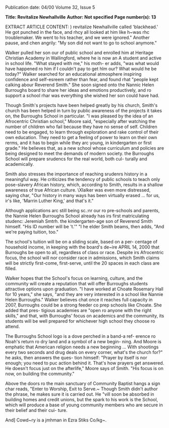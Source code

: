 Publication date: 04/00
Volume 32, Issue 5

**Title: Revitalize Newhallville**
**Author: Not specified**
**Page number(s): 13**

EXTRACT ARTICLE CONTENT:
) revitalize Newhallville 
called 'blackhead.' He got punched in the face, and rhcy all looked 
at him like h~was rhc troublemaker. We went to his teacher, and we 
were ignored." Another pause, and chen angrily: "My son did not 
want to go to school anymore." 

Walker pulled her son our of public school and enrolled him at 
Heritage Christian Academy in Wallingford, where he is now an A 
student and active in school life. "What stayed with me," his moth-
er adds, "was what would have happened ro him if I couldn't pay to 
get hlm our? What would he be today?" Walker searched for an 
educational atmosphere inspiring confidence and self-esreem rather 
than fear, and found rhat "people kept calking abour Reverend 
Smith." She soon signed onto the Nannic Helen Burroughs board 
to share her ideas and emotions productively, and ro support a 
school rhar was everything she wished her son could have had. 

Though Smith's projects have been helped greatly by his 
church, Smith's church has been helped in turn by public awareness 
of the projects it takes on, the Burroughs School in particular. "I 
was pleased by the idea of an Afrocentric Christian school," Moore 
said, "especially after watching the number of children who fail 
because they have no sense of self. Children need to be engaged, to 
learn through exploration and rake control of their own education. 
They need to get a feeling of power to learn on their own rerms, and 
it has to begin while they arc young, in kindergarten or first grade." 
He believes that, as a new school whose curriculum and policies are 
being designed to meet the demands of modern society. the 
Burroughs School will prepare srudencs for the real world, both cul-
turally and academically. 

Smith also stresses the importance of reaching srudenrs history 
in a meaningful way. He criticizes the tendency of public schools to 
teach only pose-slavery African history, which, according to Smith, 
results in a shallow awareness of true African culture. \XIalker was 
even more distressed, saying char, "Our history in many ways has 
been virtually erased ... for us, ir's like, 'Marrin Luther King,' and 
that's it." 

Although applications arc still being sc.:nr our ro pre-schools 
and parents, the Nannie Helen Burroughs School already has irs 
first matriculating studenc: Jeremiah Smtrh. the kindergarten-age 
son of Reverend Smith himself. "His ID number will be 't.'" "I he 
elder Smith beams, then adds, "And we're paying tuition, too." 

The school's tuition will be on a sliding scale, based on a per-
centage of household income, in keeping with the board's de~ire 
APRIL 14, 2000 
that Burroughs be open to all, regardless of class or race. Despite irs 
Afrocentric focus, the school will nor consider race in admissions, 
which Smith claims will be strictly first-come, first-serve, until the 
20 spaces in each class are filled. 

Walker hopes that the School's focus on learning, culture, and 
the community will create a reputation that will offer Burroughs 
students attractive options upon graduation. "I have worked at 
Choate Rosemary Hall for 10 years," she says, "and they are very 
interested in a school like Nannie Helen Burroughs." Walker 
believes chat once it reaches full capacity in 2007, Burroughs could 
be a strong feeder co prep schools like Choate. She added that pres-
tigious academies are "open ro anyone with the right skills," and 
that, with Burroughs' focus on academics and the community, its 
students will be well prepared for whichever high school they 
choose ro attend. 

The Burroughs School logo is a dove perched in a band-a ref-
erence ro Noah's return ro dry land and a symbol of a new begin-
ning. And Moore is emphatic that American religion needs a new 
beginning ... With shootings every two seconds and drug deals on 
every corner, what's the church for?" he asks, then answers the ques-
tion himself: "Prayer by itself is nor enough; you need to puc action 
behind it. That's how prayers get answered. He doesn't focus just 
on the afterlife," Moore says of Smith. "His focus is on now, on 
building the community." 

Above the doors ro the main sanctuary of Community Baptist 
hangs a sign char reads, "Enter to Worship, Exit to Serve.~ Though 
Smith didn't author the phrase, he makes sure it is carried out. He 
"vill soon be absorbed in building homes and credit unions, but the 
spark to his work is the School, which will produce a base of young 
community members who are secure in their belief and their cui-
ture. 

And] Cowd~ry is a jmhman in Ezra Stiks Co/kg~.
